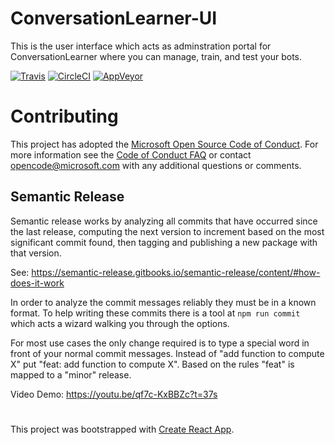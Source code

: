 # ConversationLearner-UI

This is the user interface which acts as adminstration portal for ConversationLearner where you can manage, train, and test your bots.

[![Travis](https://travis-ci.org/Microsoft/ConversationLearner-UI.svg?branch=master)](https://travis-ci.com/Microsoft/ConversationLearner-UI)
[![CircleCI](https://circleci.com/gh/Microsoft/ConversationLearner-UI.svg?style=shield)](https://circleci.com/gh/Microsoft/ConversationLearner-UI)
[![AppVeyor](https://ci.appveyor.com/api/projects/status/github/Microsoft/ConversationLearner-UI?branch=master&svg=true)](https://ci.appveyor.com/project/conversationlearner/conversationlearner-ui)

# Contributing

This project has adopted the [Microsoft Open Source Code of Conduct](https://opensource.microsoft.com/codeofconduct/). For more information see the [Code of Conduct FAQ](https://opensource.microsoft.com/codeofconduct/faq/) or contact [opencode@microsoft.com](mailto:opencode@microsoft.com) with any additional questions or comments.

## Semantic Release

Semantic release works by analyzing all commits that have occurred since the last release, computing the next version to increment based on the most significant commit found, then tagging and publishing a new package with that version.

See: https://semantic-release.gitbooks.io/semantic-release/content/#how-does-it-work

In order to analyze the commit messages reliably they must be in a known format.  To help writing these commits there is a tool at `npm run commit` which acts a wizard walking you through the options.

For most use cases the only change required is to type a special word in front of your normal commit messages. Instead of "add function to compute X" put "feat: add function to compute X".  Based on the rules "feat" is mapped to a "minor" release.

Video Demo: https://youtu.be/qf7c-KxBBZc?t=37s

#

This project was bootstrapped with [Create React App](https://github.com/facebookincubator/create-react-app).

